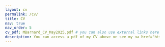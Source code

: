 ```yaml
---
layout: cv
permalink: /cv/
title: CV
nav: true
nav_order: 5
cv_pdf: MBarnard_CV_May2025.pdf # you can also use external links here
description: You can access a pdf of my CV above or see my <a href="https://scholar.google.com/citations?user=CqzDWAsAAAAJ/">G</a>
---
```


